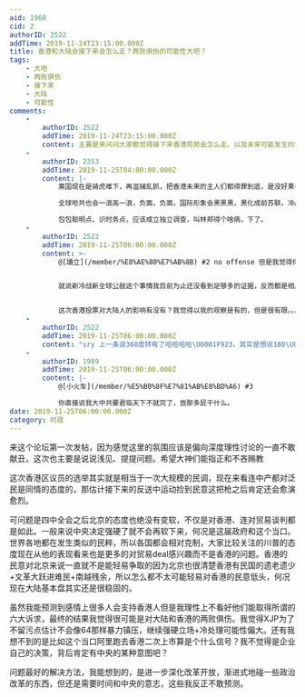 ```yaml
---
aid: 1960
cid: 2
authorID: 2522
addTime: 2019-11-24T23:15:00.000Z
title: 香港和大陆会接下来会怎么走？两败俱伤的可能性大吧？
tags:
    - 大吧
    - 两败俱伤
    - 接下来
    - 大陆
    - 可能性
comments:
    -
        authorID: 2522
        addTime: 2019-11-24T23:15:00.000Z
        content: 主要是来问问大家都觉得接下来香港局势会怎么走。以及未来可能发生的情况
    -
        authorID: 2353
        addTime: 2019-11-25T04:00:00.000Z
        content: |-
            黨国现在是骑虎难下，再滥捕乱抓，把香港未来的主人们都得罪到底，是没好果子吃的。

            全球呛共也会一浪高一浪，负面，负面，国际形象会黑黑黑，黑化成前苏联，冷战标靶。

            包包聪明点，识时务点，应该成立独立调查，叫林郑得个啥病，下了。
    -
        authorID: 2522
        addTime: 2019-11-25T06:00:00.000Z
        content: >-
            @[讀立](/member/%E8%AE%80%E7%AB%8B) #2 no offense 但是我觉得你在意淫。。


            就说新冷战新全球公敌这个事情我目前为止还没看到足够多的证据，反而都是相反的情况。英法德为首的欧洲不断向中共示好、韩国迫于日本压力也在考虑和北京合作、日本电视台最新的思路片播出了原本反华的巴西总统内忧外患选择现在360转弯和大陆签订贸易协议，俄国不用说了现阶段还是合作伙伴、新加坡就等着接替香港的一些功能在向北京摇尾乞怜、就算是美国的话川普也是以和大陆和解为目标的啊？全球经济都在下行，以前大部分国家是明着骂北京暗着合作，现在连骂都不骂了。更别说来和北京对抗了。他们要是愿意和北京对抗，川普开贸易战的第一枪的时候就该跟上、可是我看到的是都在想着接替美国和大陆合作。


            这次香港投票对大陆人的影响有没有？我觉得以我的观察是有的，但是很有限。。。
    -
        authorID: 2522
        addTime: 2019-11-25T06:00:00.000Z
        content: "sry 上一条说360度转弯了哈哈哈哈\U0001F923，其实是想说180\U0001F923"
    -
        authorID: 1989
        addTime: 2019-11-25T06:00:00.000Z
        content: |-
            @[小火车](/member/%E5%B0%8F%E7%81%AB%E8%BD%A6) #3

            你直接说我大中共要君临天下不就完了，放那多屁干什么。
date: 2019-11-25T06:00:00.000Z
category: 时政
---
```


来这个论坛第一次发帖，因为感觉这里的氛围应该是偏向深度理性讨论的一直不敢献丑，这次也主要是说说浅见、提提问题。希望大神们能指正和不吝赐教

这次香港区议员的选举其实就是相当于一次大规模的民调，现在来看连中产都对泛民是同情的态度的，那估计接下来的反送中运动捡到民意这把枪之后肯定还会愈演愈烈。

可问题是四中全会之后北京的态度也绝没有变软，不仅是对香港、连对贸易谈判都是如此。一般来说中央决定强硬了就不会再软下来，何况是这届政府和这个当口。世界各地都在发生类似的民粹，所以各国都会相对克制，大家比较关注的川普的态度现在从他的表现看来也是更多的对贸易deal感兴趣而不是香港的问题。香港的民意对北京来说一直就不是能轻易争取的因为北京也很清楚香港有民国的遗老遗少+文革大跃进难民+南越残余，所以怎么都不太可能轻易对香港的民意低头，何况现在大陆基本盘其实还是很稳固的。

虽然我能预测到感情上很多人会支持香港人但是我理性上不看好他们能取得所谓的六大诉求，最终的结果我觉得很可能是对大陆和香港的两败俱伤。我觉得XJP为了不留污点估计不会像64那样暴力镇压，继续强硬立场+冷处理可能性偏大。还有我想不到的是比如这个当口阿里跑去香港二次上市算是个什么信号？我不觉得是企业自己的决策，背后肯定有中央的某种意图吧？

问题最好的解决方法，我能想到的，是进一步深化改革开放，渐进式地碰一些政治改革的东西，但还是需要时间和中央的意志，这些我反正不敢预测。

